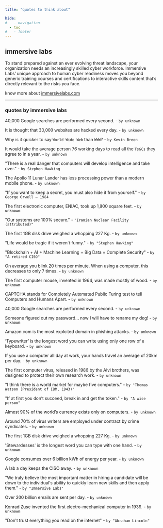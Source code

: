 ```yaml
---
title: "quotes to think about"

hide:
#   - navigation
  - toc
#   - footer
---
```


## immersive labs

To stand prepared against an ever evolving threat landscape, your organization needs an increasingly skilled cyber workforce.
Immersive Labs’ unique approach to human cyber readiness moves you beyond generic training courses and certifications to interactive skills content that’s directly relevant to the risks you face.

know more about [immersivelabs.com](https://www.immersivelabs.com/)

---

### quotes by immersive labs

40,000 Google searches are performed every second. - `by unknown`

It is thought that 30,000 websites are hacked every day. - `by unknown`

Why is it quicker to say `World Wide Web` than `WWW`? - `by Kevin Breen`

It would take the average person 76 working days to read all the `Ts&Cs` they agree to in a year. - `by unknown`

"There is a real danger that computers will develop intelligence and take over." - `by Stephen Hawking`

The Apollo 11 Lunar Lander has less processing power than a modern mobile phone. - `by unknown`

"If you want to keep a secret, you must also hide it from yourself." - `by George Orwell – 1984`

The first electronic computer, ENIAC, took up 1,800 square feet. - `by unknown`

"Our systems are 100% secure." - `"Iranian Nuclear Facility (attributed)"`

The first 1GB disk drive weighed a whopping 227 Kg. - `by unknown`

"Life would be tragic if it weren't funny." - `by "Stephen Hawking"`

"Blockchain + AI + Machine Learning + Big Data = Complete Security" - `by "A retired CISO"`

On average you blink 20 times per minute. When using a computer, this decreases to only 7 times. - `by unknown`

The first computer mouse, invented in 1964, was made mostly of wood. - `by unknown`

CAPTCHA stands for Completely Automated Public Turing test to tell Computers and Humans Apart. - `by unknown`

40,000 Google searches are performed every second. - `by unknown`

Someone figured out my password... now I will have to rename my dog! - `by unknown`

Amazon.com is the most exploited domain in phishing attacks. - `by unknown`

‘Typewriter’ is the longest word you can write using only one row of a keyboard. - `by unknown`

If you use a computer all day at work, your hands travel an average of 20km per day. - `by unknown`

The first computer virus, released in 1986 by the Alvi brothers, was designed to protect their own research work. - `by unknown`

"I think there is a world market for maybe five computers." - `by "Thomas Watson (President of IBM, 1943)"`

"If at first you don’t succeed, break in and get the token." - `by "A wise person"`

Almost 90% of the world’s currency exists only on computers. - `by unknown`

Around 70% of virus writers are employed under contract by crime syndicates. - `by unknown`

The first 1GB disk drive weighed a whopping 227 Kg. - `by unknown`

'Stewardesses' is the longest word you can type with one hand. - `by unknown`

Google consumes over 6 billion kWh of energy per year. - `by unknown`

A lab a day keeps the CISO away. - `by unknown`

"We truly believe the most important matter in hiring a candidate will be down to the individual's ability to quickly learn new skills and then apply them." - `by "Immersive Labs"`

Over 200 billion emails are sent per day. - `by unknown`

Konrad Zuse invented the first electro-mechanical computer in 1939. - `by unknown`

"Don't trust everything you read on the internet" - `by "Abraham Lincoln"`
